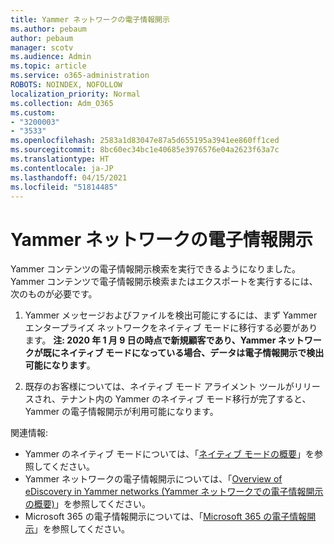 ```yaml
---
title: Yammer ネットワークの電子情報開示
ms.author: pebaum
author: pebaum
manager: scotv
ms.audience: Admin
ms.topic: article
ms.service: o365-administration
ROBOTS: NOINDEX, NOFOLLOW
localization_priority: Normal
ms.collection: Adm_O365
ms.custom:
- "3200003"
- "3533"
ms.openlocfilehash: 2583a1d83047e87a5d655195a3941ee860ff1ced
ms.sourcegitcommit: 8bc60ec34bc1e40685e3976576e04a2623f63a7c
ms.translationtype: HT
ms.contentlocale: ja-JP
ms.lasthandoff: 04/15/2021
ms.locfileid: "51814485"
---
```

# <a name="ediscovery-in-yammer-networks"></a>Yammer ネットワークの電子情報開示

Yammer コンテンツの電子情報開示検索を実行できるようになりました。  Yammer コンテンツで電子情報開示検索またはエクスポートを実行するには、次のものが必要です。

1. Yammer メッセージおよびファイルを検出可能にするには、まず Yammer エンタープライズ ネットワークをネイティブ モードに移行する必要があります。 **注: 2020 年 1 月 9 日の時点で新規顧客であり、Yammer ネットワークが既にネイティブ モードになっている場合、データは電子情報開示で検出可能になります**。

2. 既存のお客様については、ネイティブ モード アライメント ツールがリリースされ、テナント内の Yammer のネイティブ モード移行が完了すると、Yammer の電子情報開示が利用可能になります。

関連情報:

- Yammer のネイティブ モードについては、「[ネイティブ モードの概要](https://docs.microsoft.com/yammer/configure-your-yammer-network/overview-native-mode)」を参照してください。
- Yammer ネットワークの電子情報開示については、「[Overview of eDiscovery in Yammer networks (Yammer ネットワークでの電子情報開示の概要)](https://docs.microsoft.com/yammer/manage-security-and-compliance/overview-of-ediscovery)」を参照してください。
- Microsoft 365 の電子情報開示については、「[Microsoft 365 の電子情報開示](https://docs.microsoft.com/microsoft-365/compliance/ediscovery)」を参照してください。
